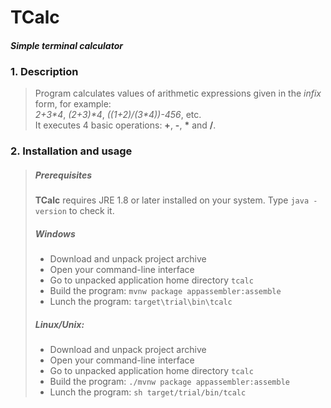 # TCalc
#### *Simple terminal calculator*
### 1. Description
> Program calculates values of arithmetic expressions given
> in the *infix* form, for example:   
> *2+3\*4*, *(2+3)\*4*, *((1+2)/(3\*4))-456*, etc.   
> It executes 4 basic operations: **+**, **-**, __*__ and **/**.  
### 2. Installation and usage
> ##### Prerequisites
> **TCalc** requires JRE 1.8 or later installed on your system. Type `java -version` to check it.
>
> ##### Windows
> * Download and unpack project archive
> * Open your command-line interface
> * Go to unpacked application home directory `tcalc`
> * Build the program: `mvnw package appassembler:assemble` 
> * Lunch the program: `target\trial\bin\tcalc`
> ##### Linux/Unix:  
> * Download and unpack project archive
> * Open your command-line interface
> * Go to unpacked application home directory `tcalc`
> * Build the program: `./mvnw package appassembler:assemble`
> * Lunch the program: `sh target/trial/bin/tcalc`
